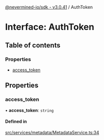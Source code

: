 [@nevermined-io/sdk - v3.0.41](../code-reference.md) / AuthToken

# Interface: AuthToken

## Table of contents

### Properties

- [access_token](AuthToken.md#access_token)

## Properties

### access_token

• **access_token**: `string`

#### Defined in

[src/services/metadata/MetadataService.ts:34](https://github.com/nevermined-io/sdk-js/blob/3e552f889871135260309ba0e332abffa92609ef/src/services/metadata/MetadataService.ts#L34)

